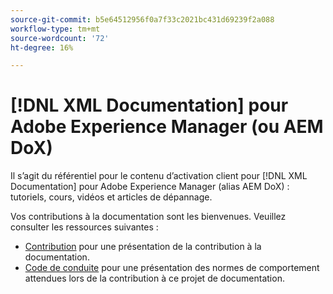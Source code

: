```yaml
---
source-git-commit: b5e64512956f0a7f33c2021bc431d69239f2a088
workflow-type: tm+mt
source-wordcount: '72'
ht-degree: 16%

---
```

# [!DNL XML Documentation] pour Adobe Experience Manager (ou AEM DoX)

Il s’agit du référentiel pour le contenu d’activation client pour [!DNL XML Documentation] pour Adobe Experience Manager (alias AEM DoX) : tutoriels, cours, vidéos et articles de dépannage.

Vos contributions à la documentation sont les bienvenues. Veuillez consulter les ressources suivantes :

* [Contribution](contributing.md) pour une présentation de la contribution à la documentation.
* [Code de conduite](code-of-conduct.md) pour une présentation des normes de comportement attendues lors de la contribution à ce projet de documentation.
